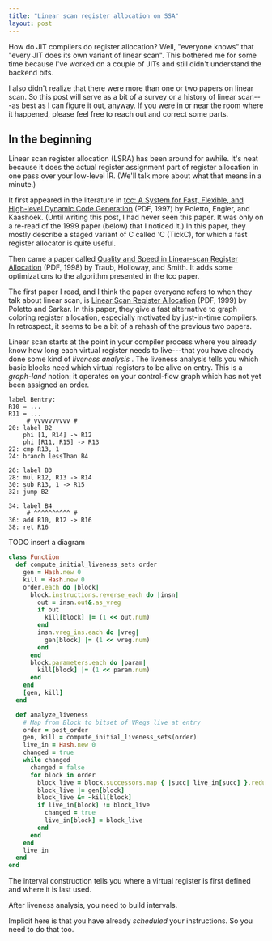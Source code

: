 ```yaml
---
title: "Linear scan register allocation on SSA"
layout: post
---
```


How do JIT compilers do register allocation? Well, "everyone knows" that
"every JIT does its own variant of linear scan". This bothered me for some time
because I've worked on a couple of JITs and still didn't understand the backend
bits.

I also didn't realize that there were more than one or two papers on linear
scan. So this post will serve as a bit of a survey or a history of linear
scan---as best as I can figure it out, anyway. If you were in or near the room
where it happened, please feel free to reach out and correct some parts.

## In the beginning

Linear scan register allocation (LSRA) has been around for awhile. It's neat
because it does the actual register assignment part of register allocation in
one pass over your low-level IR. (We'll talk more about what that means in a
minute.)

It first appeared in the literature in [tcc: A System for Fast, Flexible, and
High-level Dynamic Code Generation](/assets/img/tcc-linearscan-ra.pdf) (PDF,
1997) by Poletto, Engler, and Kaashoek. (Until writing this post, I had never
seen this paper. It was only on a re-read of the 1999 paper (below) that I
noticed it.) In this paper, they mostly describe a staged variant of C called
'C (TickC), for which a fast register allocator is quite useful.

Then came a paper called [Quality and Speed in Linear-scan Register
Allocation](/assets/img/quality-speed-linear-scan-ra.pdf) (PDF, 1998) by Traub,
Holloway, and Smith. It adds some optimizations to the algorithm presented in
the tcc paper.

The first paper I read, and I think the paper everyone refers to when they talk
about linear scan, is [Linear Scan Register
Allocation](/assets/img/linearscan-ra.pdf) (PDF, 1999) by Poletto and Sarkar.
In this paper, they give a fast alternative to graph coloring register
allocation, especially motivated by just-in-time compilers. In retrospect, it
seems to be a bit of a rehash of the previous two papers.

Linear scan starts at the point in your compiler process where you already know
how long each virtual register needs to live---that you have already done some
kind of *liveness analysis* . The liveness analysis tells you which basic
blocks need which virtual registers to be alive on entry. This is a
*graph-land* notion: it operates on your control-flow graph which has not yet
been assigned an order.

```
label Bentry:
R10 = ...
R11 = ...
     # vvvvvvvvvv #
20: label B2
    phi [1, R14] -> R12
    phi [R11, R15] -> R13
22: cmp R13, 1
24: branch lessThan B4

26: label B3
28: mul R12, R13 -> R14
30: sub R13, 1 -> R15
32: jump B2

34: label B4
     # ^^^^^^^^^^ #
36: add R10, R12 -> R16
38: ret R16
```

TODO insert a diagram

```ruby
class Function
  def compute_initial_liveness_sets order
    gen = Hash.new 0
    kill = Hash.new 0
    order.each do |block|
      block.instructions.reverse_each do |insn|
        out = insn.out&.as_vreg
        if out
          kill[block] |= (1 << out.num)
        end
        insn.vreg_ins.each do |vreg|
          gen[block] |= (1 << vreg.num)
        end
      end
      block.parameters.each do |param|
        kill[block] |= (1 << param.num)
      end
    end
    [gen, kill]
  end

  def analyze_liveness
    # Map from Block to bitset of VRegs live at entry
    order = post_order
    gen, kill = compute_initial_liveness_sets(order)
    live_in = Hash.new 0
    changed = true
    while changed
      changed = false
      for block in order
        block_live = block.successors.map { |succ| live_in[succ] }.reduce(0, :|)
        block_live |= gen[block]
        block_live &= ~kill[block]
        if live_in[block] != block_live
          changed = true
          live_in[block] = block_live
        end
      end
    end
    live_in
  end
end
```

The interval construction tells you where a virtual register is first defined
and where it is last used.


After liveness analysis, you need to build intervals.

Implicit here is that you have already *scheduled* your instructions. So you
need to do that too.
